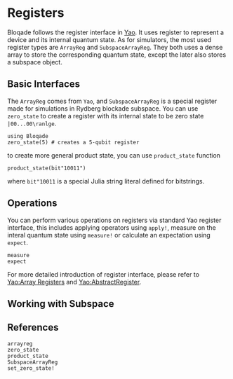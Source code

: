 # Registers

Bloqade follows the register interface in [Yao](https://yaoquantum.org). It uses register to 
represent a device and its internal quantum state.
As for simulators, the most used register types are `ArrayReg`
and `SubspaceArrayReg`. They both uses a dense array to store
the corresponding quantum state, except the later also stores
a subspace object.

## Basic Interfaces

The `ArrayReg` comes from `Yao`, and `SubspaceArrayReg` is a 
special register made for simulations in Rydberg blockade subspace.
You can use `zero_state` to create a register with its internal state to be zero state ``|00...00\ranlge``.

```@repl registers
using Bloqade
zero_state(5) # creates a 5-qubit register
```

to create more general product state, you can use `product_state`
function

```@repl registers
product_state(bit"10011")
```

where `bit"10011` is a special Julia string literal defined for
bitstrings.

## Operations

You can perform various operations on registers via standard Yao 
register interface, this includes applying operators using `apply!`, measure on the interal quantum state using `measure!` or
calculate an expectation
using `expect`.

```@docs
measure
expect
```

For more detailed introduction of register interface, please
refer to [Yao:Array Registers](https://docs.yaoquantum.org/dev/man/array_registers.html) and [Yao:AbstractRegister](https://docs.yaoquantum.org/dev/man/registers.html).

## Working with Subspace

## References

```@docs
arrayreg
zero_state
product_state
SubspaceArrayReg
set_zero_state!
```
